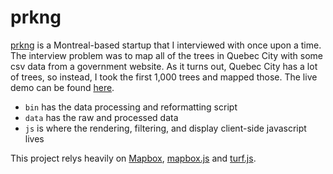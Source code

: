 # prkng
[prkng](http://www.prk.ng/) is a Montreal-based startup that I interviewed with once upon a time. The interview problem was to map all of the trees in Quebec City with some csv data from a government website. As it turns out, Quebec City has a lot of trees, so instead, I took the first 1,000 trees and mapped those. The live demo can be found [here](http://www.xmunoz.com/prkng).

- `bin` has the data processing and reformatting script
- `data` has the raw and processed data
-  `js` is where the rendering, filtering, and display client-side javascript lives

This project relys heavily on [Mapbox](https://www.mapbox.com/), [mapbox.js](https://www.mapbox.com/mapbox.js/api/v2.1.9/) and [turf.js](http://turfjs.org/).
